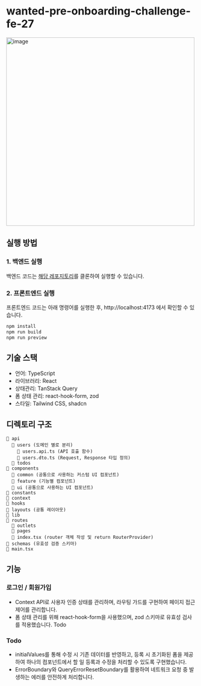 # wanted-pre-onboarding-challenge-fe-27

<div>
  <img width="500" alt="image" src="https://github.com/user-attachments/assets/a64f239f-7c06-4004-ba85-a6801adec212">
</div>

## 실행 방법

### 1. 백엔드 실행

백엔드 코드는 [해당 레포지토리](https://github.com/starkoora/wanted-pre-onboarding-challenge-fe-1-api)를 클론하여 실행할 수 있습니다.

### 2. 프론트엔드 실행

프론트엔드 코드는 아래 명령어를 실행한 후, http://localhost:4173 에서 확인할 수 있습니다.

```bash
npm install
npm run build
npm run preview
```

## 기술 스택

- 언어: TypeScript
- 라이브러리: React
- 상태관리: TanStack Query
- 폼 상태 관리: react-hook-form, zod
- 스타일: Tailwind CSS, shadcn

## 디렉토리 구조

```
📁 api
  📁 users (도메인 별로 분리)
    📄 users.api.ts (API 호출 함수)
    📄 users.dto.ts (Request, Response 타입 정의)
  📁 todos
📁 components
  📁 common (공통으로 사용하는 커스텀 UI 컴포넌트)
  📁 feature (기능별 컴포넌트)
  📁 ui (공통으로 사용하는 UI 컴포넌트)
📁 constants
📁 context
📁 hooks
📁 layouts (공통 레이아웃)
📁 lib
📁 routes
  📁 outlets
  📁 pages
  📄 index.tsx (router 객체 작성 및 return RouterProvider)
📁 schemas (유효성 검증 스키마)
📄 main.tsx
```

## 기능

### 로그인 / 회원가입

- Context API로 사용자 인증 상태를 관리하며, 라우팅 가드를 구현하여 페이지 접근 제어를 관리합니다.
- 폼 상태 관리를 위해 react-hook-form을 사용했으며, zod 스키마로 유효성 검사를 적용했습니다.
  Todo

### Todo

- initialValues를 통해 수정 시 기존 데이터를 반영하고, 등록 시 초기화된 폼을 제공하여 하나의 컴포넌트에서 할 일 등록과 수정을 처리할 수 있도록 구현했습니다.
- ErrorBoundary와 QueryErrorResetBoundary를 활용하여 네트워크 요청 중 발생하는 에러를 안전하게 처리합니다.
